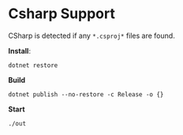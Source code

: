 # Csharp Support

CSharp is detected if any `*.csproj*` files are found.

**Install**:

```
dotnet restore
```

**Build**

```
dotnet publish --no-restore -c Release -o {}
```

**Start**

```
./out
```
